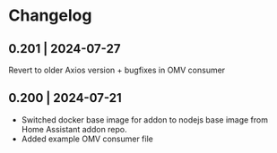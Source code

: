 # Changelog

## 0.201 | 2024-07-27
Revert to older Axios version + bugfixes in OMV consumer


## 0.200 | 2024-07-21

 * Switched docker base image for addon to nodejs base image from Home Assistant addon repo.
 * Added example OMV consumer file